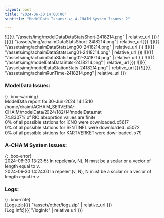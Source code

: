 ```yaml
---
layout: post
title: "2024-06-30 14:00:00"
subtitle: "ModelData Issues: 4; A-CHAIM System Issues: 2"

---
```


![]({{ "/assets/img/modelDataDataStatsShort-2418214.png" | relative_url }})
![]({{ "/assets/img/achaimDataStatsShort-2418214.png" | relative_url }})
![]({{ "/assets/img/achaimDataStatsLong00-2418214.png" | relative_url }})
![]({{ "/assets/img/achaimDataStatsLong01-2418214.png" | relative_url }})
![]({{ "/assets/img/achaimDataStatsLong02-2418214.png" | relative_url }})
![]({{ "/assets/img/modelDataDataStats-2418214.png" | relative_url }})
![]({{ "/assets/img/modelDataStationStats-2418214.png" | relative_url }})
![]({{ "/assets/img/achaimRunTime-2418214.png" | relative_url }})


### ModelData Issues:  
  
{: .box-warning}  
 ModelData report for 30-Jun-2024 14:15:10   
 /home/chaim/ACHAIM_SERVER/A-CHAIM/modelData/2024/182/14/modelData.mat   
 74.8307% of RIO absoprtion values are finite   
 0% of all possible stations for IONO were downloaded. x5617   
 0% of all possible stations for SENTINEL were downloaded. x5072   
 0% of all possible stations for KARTVERKET were downloaded. x79   
  
### A-CHAIM System Issues:  
  
{: .box-error}  
2024-06-30 13:23:55 In repelem(v, N), N must be a scalar or a vector of length equal to v.  
2024-06-30 14:24:00 In repelem(v, N), N must be a scalar or a vector of length equal to v.  

### Logs:  
  
{: .box-note}  
[Logs.zip]({{ "/assets/other/logs.zip" | relative_url }})  
[Log Info]({{ "/logInfo" | relative_url }})  
